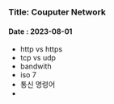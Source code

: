 ### Title: Couputer Network 
#### Date : 2023-08-01    


- http vs https
- tcp vs udp
- bandwith 
- iso 7 
- 통신 명령어
- 